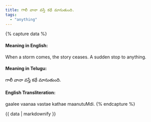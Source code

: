 ```yaml
---
title: గాలీ వానా వస్తే కథే మానుతుంది.
tags:
  - "anything"
---
```


{% capture data %}
#### Meaning in English:
When a storm comes, the story ceases.
A sudden stop to anything.

#### Meaning in Telugu:
గాలీ వానా వస్తే కథే మానుతుంది.

#### English Transliteration:
gaalee vaanaa vastae kathae maanutuMdi.
{% endcapture %}

{{ data | markdownify }}

